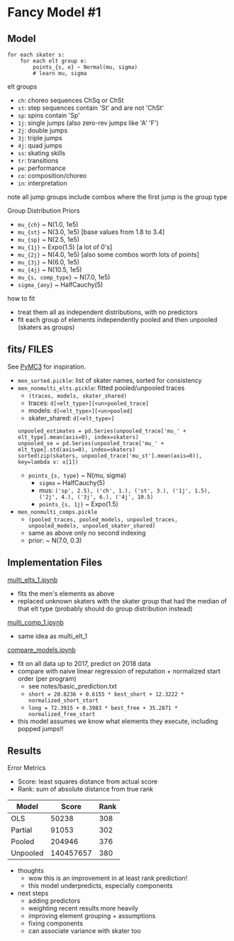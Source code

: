 Fancy Model #1
==============

## Model
```
for each skater s:
    for each elt group e:
        points_{s, e} ~ Normal(mu, sigma)
        # learn mu, sigma
```
elt groups
* `ch`: choreo sequences ChSq or ChSt
* `st`: step sequences contain 'St' and are not 'ChSt'
* `sp`: spins contain 'Sp'
* `1j`: single jumps (also zero-rev jumps like 'A' 'F')
* `2j`: double jumps
* `3j`: triple jumps
* `4j`: quad jumps
* `ss`: skating skills
* `tr`: transitions
* `pe`: performance
* `co`: composition/choreo
* `in`: interpretation

note all jump groups include combos where the first jump is the group type

Group Distribution Priors
* `mu_{ch}` ~ N(1.0, 1e5)
* `mu_{st}` ~ N(3.0, 1e5)      [base values from 1.8 to 3.4]
* `mu_{sp}` ~ N(2.5, 1e5)
* `mu_{1j}` ~ Expo(1.5)        [a lot of 0's]
* `mu_{2j}` ~ N(4.0, 1e5)      [also some combos worth lots of points]
* `mu_{3j}` ~ N(6.0, 1e5)
* `mu_{4j}` ~ N(10.5, 1e5)
* `mu_{s, comp_type}` ~ N(7.0, 1e5)
* `sigma_{any}` ~ HalfCauchy(5)

how to fit
* treat them all as independent distributions, with no predictors
* fit each group of elements independently pooled and then unpooled (skaters as groups)


## fits/ FILES
See [PyMC3](http://docs.pymc.io/notebooks/multilevel_modeling.html) for inspiration.
* `men_sorted.pickle`: list of skater names, sorted for consistency
* `men_nonmulti_elts.pickle`: fitted pooled/unpooled traces
  * `(traces, models, skater_shared)`
  * traces: `d[<elt_type>][<un>pooled_trace]`
  * models: `d[<elt_type>][<un>pooled]`
  * skater_shared: `d[<elt_type>]`
  ```
  unpooled_estimates = pd.Series(unpooled_trace['mu_' + elt_type].mean(axis=0), index=skaters)
  unpooled_se = pd.Series(unpooled_trace['mu_' + elt_type].std(axis=0), index=skaters)
  sorted(zip(skaters, unpooled_trace['mu_st'].mean(axis=0)), key=lambda x: x[1])
  ```
  * `points_{s, type}` ~ N(mu, sigma)
    * `sigma` ~ HalfCauchy(5)
    * mus: `('sp', 2.5), ('ch', 1.), ('st', 3.), ('1j', 1.5), ('2j', 4.), ('3j', 6.), ('4j', 10.5)`
    * `points_{s, 1j}` ~ Expo(1.5)
* `men_nonmulti_comps.pickle`
  * `(pooled_traces, pooled_models, unpooled_traces, unpooled_models, unpooled_skater_shared)`
  * same as above only no second indexing
  * prior: ~ N(7.0, 0.3)


## Implementation Files
[multi_elts_1.ipynb](../multi_elts_1.ipynb)
* fits the men's elements as above
* replaced unknown skaters with the skater group that had the median of that elt type
  (probably should do group distribution instead)

[multi_comp_1.ipynb](../multi_comp_1.ipynb)
* same idea as multi_elt_1

[compare_models.ipynb](../compare_models.ipynb)
* fit on all data up to 2017, predict on 2018 data
* compare with naive linear regression of reputation + normalized start order (per program)
  * see notes/basic_prediction.txt
  * `short = 20.8236 + 0.6155 * best_short + 12.3222 * normalized_short_start`
  * `long = 72.3915 + 0.3983 * best_free + 35.2871 * normalized_free_start`
* this model assumes we know what elements they execute, including popped jumps!!

## Results
Error Metrics
* Score: least squares distance from actual score
* Rank: sum of absolute distance from true rank

| Model      | Score     | Rank    |
| -----------|-----------|---------|
| OLS        | 50238     | 308     |
| Partial    | 91053     | 302     |
| Pooled     | 204946    | 376     |
| Unpooled   | 140457657 | 380     |

* thoughts
  * wow this is an improvement in at least rank prediction!
  * this model underpredicts, especially components
* next steps
  * adding predictors
  * weighting recent results more heavily
  * improving element grouping + assumptions
  * fixing components
  * can associate variance with skater too